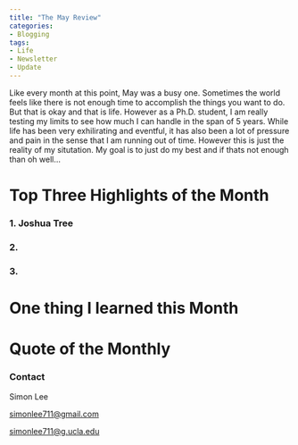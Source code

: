 ```yaml
---
title: "The May Review"
categories:
- Blogging
tags:
- Life
- Newsletter
- Update
---
```


Like every month at this point, May was a busy one. Sometimes the world feels like there is not enough time to accomplish the things you want to do. But that is okay and that is life. However as a Ph.D. student, I am really testing my limits to see how much I can handle in the span of 5 years. While life has been very exhilirating and eventful, it has also been a lot of pressure and pain in the sense that I am running out of time. However this is just the reality of my situtation. My goal is to just do my best and if thats not enough than oh well...

# Top Three Highlights of the Month

### 1. Joshua Tree

### 2.

### 3.

# One thing I learned this Month

# Quote of the Monthly 


### Contact

Simon Lee

simonlee711@gmail.com

simonlee711@g.ucla.edu